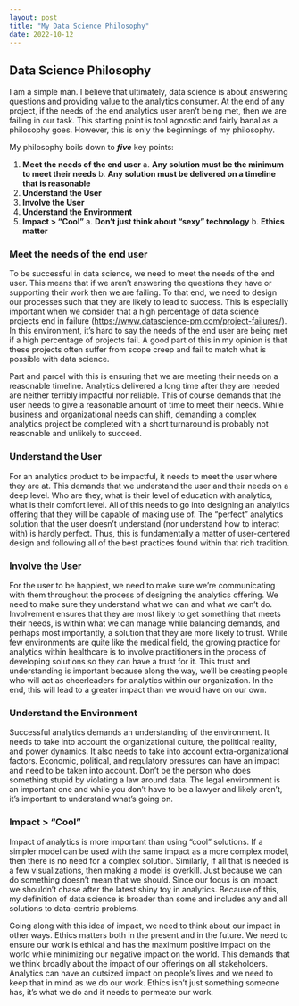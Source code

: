 ```yaml
---
layout: post
title: "My Data Science Philosophy"
date: 2022-10-12
---
```


## Data Science Philosophy 

I am a simple man. I believe that ultimately, data science is about answering questions and providing value to the analytics consumer. 
At the end of any project, if the needs of the end analytics user aren’t being met, then we are failing in our task. This starting point is 
tool agnostic and fairly banal as a philosophy goes. However, this is only the beginnings of my philosophy. 

My philosophy boils down to _**five**_ key points: 
1. **Meet the needs of the end user**
  a. **Any solution must be the minimum to meet their needs**
  b. **Any solution must be delivered on a timeline that is reasonable**
2. **Understand the User**
3. **Involve the User**
4. **Understand the Environment**
5. **Impact > “Cool”**
  a. **Don’t just think about “sexy” technology**
  b. **Ethics matter**

### Meet the needs of the end user

To be successful in data science, we need to meet the needs of the end user. This means that if we aren’t answering the questions they have or supporting their 
work then we are failing. To that end, we need to design our processes such that they are likely to lead to success. This is especially important when we consider
that a high percentage of data science projects end in failure (https://www.datascience-pm.com/project-failures/). In this environment, it’s hard to say the needs 
of the end user are being met if a high percentage of projects fail. A good part of this in my opinion is that these projects often suffer from scope creep and fail 
to match what is possible with data science. 

Part and parcel with this is ensuring that we are meeting their needs on a reasonable timeline. Analytics delivered a long time after they are needed are neither 
terribly impactful nor reliable. This of course demands that the user needs to give a reasonable amount of time to meet their needs. While business and 
organizational needs can shift, demanding a complex analytics project be completed with a short turnaround is probably not reasonable and unlikely to succeed. 

### Understand the User

For an analytics product to be impactful, it needs to meet the user where they are at. This demands that we understand the user and their needs on a deep level.
Who are they, what is their level of education with analytics, what is their comfort level. All of this needs to go into designing an analytics offering that they
will be capable of making use of. The “perfect” analytics solution that the user doesn’t understand (nor understand how to interact with) is hardly perfect. 
Thus, this is fundamentally a matter of user-centered design and following all of the best practices found within that rich tradition.

### Involve the User

For the user to be happiest, we need to make sure we’re communicating with them throughout the process of designing the analytics offering. We need to make sure 
they understand what we can and what we can’t do. Involvement ensures that they are most likely to get something that meets their needs, is within what we can 
manage while balancing demands, and perhaps most importantly, a solution that they are more likely to trust. While few environments are quite like the medical
field, the growing practice for analytics within healthcare is to involve practitioners in the process of developing solutions so they can have a trust for it. 
This trust and understanding is important because along the way, we’ll be creating people who will act as cheerleaders for analytics within our organization. 
In the end, this will lead to a greater impact than we would have on our own. 

### Understand the Environment

Successful analytics demands an understanding of the environment. It needs to take into account the organizational culture, the political reality, and power 
dynamics. It also needs to take into account extra-organizational factors. Economic, political, and regulatory pressures can have an impact and need to be taken 
into account. Don’t be the person who does something stupid by violating a law around data. The legal environment is an important one and while you don’t have to 
be a lawyer and likely aren’t, it’s important to understand what’s going on. 

### Impact > “Cool”
Impact of analytics is more important than using “cool” solutions. If a simpler model can be used with the same impact as a more complex model, then there is no 
need for a complex solution. Similarly, if all that is needed is a few visualizations, then making a model is overkill. Just because we can do something doesn’t 
mean that we should. Since our focus is on impact, we shouldn’t chase after the latest shiny toy in analytics. Because of this, my definition of data science is 
broader than some and includes any and all solutions to data-centric problems. 

Going along with this idea of impact, we need to think about our impact in other ways. Ethics matters both in the present and in the future. We need to ensure 
our work is ethical and has the maximum positive impact on the world while minimizing our negative impact on the world. This demands that we think broadly about 
the impact of our offerings on all stakeholders. Analytics can have an outsized impact on people’s lives and we need to keep that in mind as we do our work. 
Ethics isn’t just something someone has, it’s what we do and it needs to permeate our work.

